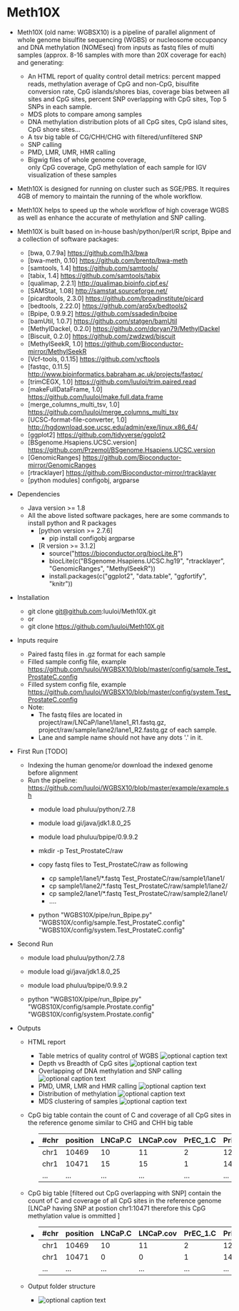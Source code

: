 # Meth10X

* Meth10X (old name: WGBSX10) is a pipeline of parallel alignment of whole genome bisulfite sequencing (WGBS) or nucleosome occupancy and DNA methylation (NOMEseq) from inputs as fastq files of multi samples (approx. 8-16 samples with more than 20X coverage for each) and generating:
  * An HTML report of quality control detail metrics: percent mapped reads, methylation average of CpG and non-CpG, bisulfite conversion rate, CpG islands/shores bias, coverage bias between all sites and CpG sites, percent SNP overlapping with CpG sites, Top 5 SNPs in each sample.
  * MDS plots to compare among samples
  * DNA methylation distribution plots of all CpG sites, CpG island sites, CpG shore sites...
  * A tsv big table of CG/CHH/CHG with filtered/unfiltered SNP
  * SNP calling
  * PMD, LMR, UMR, HMR calling 
  * Bigwig files of whole genome coverage, only CpG coverage, CpG methylation of each sample for IGV visualization
of these samples

* Meth10X is designed for running on cluster such as SGE/PBS. It requires 4GB of memory to maintain the running of the whole workflow.

* Meth10X helps to speed up the whole workflow of high coverage WGBS as well as enhance the accurate of methylation and SNP calling.

* Meth10X is built based on in-house bash/python/perl/R script, Bpipe and a collection of software packages:
  * [bwa, 0.7.9a]                      https://github.com/lh3/bwa
  * [bwa-meth, 0.10]                   https://github.com/brentp/bwa-meth
  * [samtools, 1.4]                    https://github.com/samtools/
  * [tabix, 1.4]                       https://github.com/samtools/tabix
  * [qualimap, 2.2.1]                  http://qualimap.bioinfo.cipf.es/
  * [SAMStat, 1.08]                    http://samstat.sourceforge.net/
  * [picardtools, 2.3.0]               https://github.com/broadinstitute/picard
  * [bedtools, 2.22.0]                 https://github.com/arq5x/bedtools2
  * [Bpipe, 0.9.9.2]                   https://github.com/ssadedin/bpipe
  * [bamUtil, 1.0.7]                   https://github.com/statgen/bamUtil
  * [MethylDackel, 0.2.0]              https://github.com/dpryan79/MethylDackel
  * [Biscuit, 0.2.0]                   https://github.com/zwdzwd/biscuit
  * [MethylSeekR, 1.0]                 https://github.com/Bioconductor-mirror/MethylSeekR
  * [Vcf-tools, 0.1.15]                https://github.com/vcftools
  * [fastqc, 0.11.5]                   http://www.bioinformatics.babraham.ac.uk/projects/fastqc/
  * [trimCEGX, 1.0]                    https://github.com/luuloi/trim.paired.read
  * [makeFullDataFrame, 1.0]           https://github.com/luuloi/make.full.data.frame
  * [merge_columns_multi_tsv, 1.0]     https://github.com/luuloi/merge_columns_multi_tsv
  * [UCSC-format-file-converter, 1.0]  http://hgdownload.soe.ucsc.edu/admin/exe/linux.x86_64/
  * [ggplot2]                          https://github.com/tidyverse/ggplot2
  * [BSgenome.Hsapiens.UCSC.version]   https://github.com/Przemol/BSgenome.Hsapiens.UCSC.version
  * [GenomicRanges]                    https://github.com/Bioconductor-mirror/GenomicRanges
  * [rtracklayer]                      https://github.com/Bioconductor-mirror/rtracklayer
  * [python modules] configobj, argparse
  
* Dependencies
  * Java version >= 1.8
  * All the above listed software packages, here are some commands to install python and R packages
    * [python version >= 2.7.6] 
      * pip install configobj argparse
    * [R version >= 3.1.2] 
      * source("https://bioconductor.org/biocLite.R")
      * biocLite(c("BSgenome.Hsapiens.UCSC.hg19", "rtracklayer", "GenomicRanges", "MethylSeekR")) 
      * install.packages(c("ggplot2", "data.table", "ggfortify", "knitr"))

* Installation
  * git clone git@github.com:luuloi/Meth10X.git
  * or
  * git clone https://github.com/luuloi/Meth10X.git
  
* Inputs require 
  * Paired fastq files in .gz format for each sample
  * Filled sample config file, example https://github.com/luuloi/WGBSX10/blob/master/config/sample.Test_ProstateC.config
  * Filled system config file, example https://github.com/luuloi/WGBSX10/blob/master/config/system.Test_ProstateC.config
  * Note: 
       * The fastq files are located in project/raw/LNCaP/lane1/lane1_R1.fastq.gz,                                          project/raw/sample/lane2/lane1_R2.fastq.gz of each sample.
       * Lane and sample name should not have any dots '.' in it.
                                       
* First Run [TODO]
  * Indexing the human genome/or download the indexed genome before alignment
  * Run the pipeline: https://github.com/luuloi/WGBSX10/blob/master/example/example.sh
    * module load phuluu/python/2.7.8
    * module load gi/java/jdk1.8.0_25
    * module load phuluu/bpipe/0.9.9.2
    
    * mkdir -p Test_ProstateC/raw
    * copy fastq files to Test_ProstateC/raw as following
      * cp sample1/lane1/*.fastq   Test_ProstateC/raw/sample1/lane1/
      * cp sample1/lane2/*.fastq   Test_ProstateC/raw/sample1/lane2/
      * cp sample2/lane1/*.fastq   Test_ProstateC/raw/sample2/lane1/
      * ....

    * python  "WGBS10X/pipe/run_Bpipe.py"  "WGBS10X/config/sample.Test_ProstateC.config"                                "WGBS10X/config/system.Test_ProstateC.config"

* Second Run
    * module load phuluu/python/2.7.8
    * module load gi/java/jdk1.8.0_25
    * module load phuluu/bpipe/0.9.9.2

    * python  "WGBS10X/pipe/run_Bpipe.py"  "WGBS10X/config/sample.Prostate.config" "WGBS10X/config/system.Prostate.config"

* Outputs
  * HTML report
    * Table metrics of quality control of WGBS ![optional caption text](example/figures/metrics.png)
    * Depth vs Breadth of CpG sites ![optional caption text](example/figures/depth.png)
    * Overlapping of DNA methylation and SNP calling ![optional caption text](example/figures/snp.png)
    * PMD, UMR, LMR and HMR calling ![optional caption text](example/figures/methylSeekR.png)
    * Distribution of methylation ![optional caption text](example/figures/distribution.png)
    * MDS clustering of samples ![optional caption text](example/figures/mds.png)
  
  * CpG big table contain the count of C and coverage of all CpG sites in the reference genome similar to CHG and CHH big table
    * #chr | position | LNCaP.C | LNCaP.cov | PrEC_1.C | PrEC_1.cov | PrEC.C | PrEC.cov
      -----|----------|---------|-----------|----------|------------|--------|----------
      chr1 | 10469    | 10       | 11        |  2       |  12        |   3    | 14  
      chr1 | 10471    | 15       | 15        |  1       |  14        |   2    | 12
      ...  | ...    | ...       | ...        |  ...       |  ...        |   ...    | ...
  
  * CpG big table [filtered out CpG overlapping with SNP] contain the count of C and coverage of all CpG sites in the reference genome [LNCaP having SNP at postion chr1:10471 therefore this CpG methylation value is ommitted ]
    * #chr | position | LNCaP.C | LNCaP.cov | PrEC_1.C | PrEC_1.cov | PrEC.C | PrEC.cov
      -----|----------|---------|-----------|----------|------------|--------|----------
      chr1 | 10469    | 10       | 11        |  2       |  12        |   3    | 14  
      chr1 | 10471    | 0       | 0        |  1       |  14        |   2    | 12
      ...  | ...    | ...       | ...        |  ...       |  ...        |   ...    | ...

  * Output folder structure
    * ![optional caption text](example/figures/tree.png)
